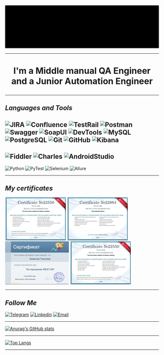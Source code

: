 [![Header](https://github.com/TyukhteevAM/TyukhteevAM/blob/main/Assets/Header.gif)](https://qaschool.ru/students/a_tyuhteev/)
***
# <p align="center">I'm a Middle manual QA Engineer and a Junior Automation Engineer</p>
***
##  **_Languages and Tools_**
![JIRA](https://img.shields.io/badge/JIRA-000000?style=for-the-badge&logo=JIRA&logoColor=136BE1)
![Confluence](https://img.shields.io/badge/Confluence-000000?style=for-the-badge&logo=Confluence&logoColor=136BE1)
![TestRail](https://img.shields.io/badge/TestRail-000000?style=for-the-badge&logo=TestRail&logoColor=136BE1)
![Postman](https://img.shields.io/badge/Postman-000000?style=for-the-badge&logo=Postman&logoColor=F76935)
![Swagger](https://img.shields.io/badge/Swagger-000000?style=for-the-badge&logo=Swagger&logoColor=7EDE2B)
![SoapUI](https://img.shields.io/badge/SoapUI-000000?style=for-the-badge&logo=SoapUI&logoColor=7EDE2B)
![DevTools](https://img.shields.io/badge/DevTools-000000?style=for-the-badge&logo=GoogleChrome&logoColor=E13528)
![MySQL](https://img.shields.io/badge/MySQL-000000?style=for-the-badge&logo=MySQL&logoColor=007979)
![PostgreSQL](https://img.shields.io/badge/PostgreSQL-000000?style=for-the-badge&logo=PostgreSQL&logoColor=2E5C8B)
![Git](https://img.shields.io/badge/Git-000000?style=for-the-badge&logo=Git&logoColor=E44D30)
![GitHub](https://img.shields.io/badge/GitHub-000000?style=for-the-badge&logo=GitHub&logoColor=11111)
![Kibana](https://img.shields.io/badge/Kibana-000000?style=for-the-badge&logo=Kibana&logoColor=E44A90)
---
![Fiddler](https://img.shields.io/badge/Fiddler-000000?style=for-the-badge&logo=Fiddler&logoColor=E44A90)
![Charles](https://img.shields.io/badge/Charles-000000?style=for-the-badge&logo=Charles&logoColor=E44A90)
![AndroidStudio](https://img.shields.io/badge/AndroidStudio-000000?style=for-the-badge&logo=AndroidStudio&logoColor=4CE489)
---
![Python](https://img.shields.io/badge/Python-000000?style=for-the-badge&logo=Python&logoColor=3F79AA)
![PyTest](https://img.shields.io/badge/PyTest-000000?style=for-the-badge&logo=PyTest&logoColor=C0C901)
![Selenium](https://img.shields.io/badge/Selenium-000000?style=for-the-badge&logo=Selenium&logoColor=#00AE00)
![Allure](https://img.shields.io/badge/Allure-000000?style=for-the-badge&logo=Allure&logoColor=C0C901)
***
## **_My certificates_**
[![POINT](https://github.com/TyukhteevAM/TyukhteevAM/blob/main/Assets/POINT.jpg)](https://qaschool.ru/school-center/certificate.php?id=22550&lang=en)
[![School of Test Analytics](https://github.com/TyukhteevAM/TyukhteevAM/blob/main/Assets/School%20of%20Test%20Analytics.jpg)](https://qaschool.ru/school-center/certificate.php?id=22884&lang=en)
[![REST API](https://github.com/TyukhteevAM/TyukhteevAM/blob/main/Assets/REST%20API(small).png)](https://github.com/TyukhteevAM/TyukhteevAM/blob/main/Assets/REST%20API.png)
[![Pre-Intermediate Business English Course (A2)](https://github.com/TyukhteevAM/TyukhteevAM/blob/main/Assets/English(A2).jpg)](https://qaschool.ru/school-center/certificate.php?id=22854&lang=en)
***
## **_Follow Me_**
[![Telegram](https://img.shields.io/badge/Telegram-000000?style=for-the-badge&logo=Telegram&logoColor=C0C901)](https://t.me/TAM_1985)
[![Linkedin](https://img.shields.io/badge/linkedin-000000?style=for-the-badge&logo=linkedin&logoColor=0A66C2)](http://www.linkedin.com/in/tyukhteevam)
[![Email](https://img.shields.io/badge/Email-000000?style=for-the-badge&logo=mail&logoColor=0A66C2)](mailto:discofan@yandex.ru)
***
[![Anurag's GitHub stats](https://github-readme-stats.vercel.app/api?username=TyukhteevAM&show_icons=true&theme=highcontrast&count_private=true)](https://github.com/anuraghazra/github-readme-stats)
***
[![Top Langs](https://github-readme-stats.vercel.app/api/top-langs/?username=TyukhteevAM&layout=compact&show_icons=true)](https://github.com/anuraghazra/github-readme-stats)
***

